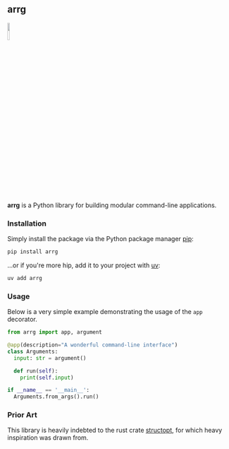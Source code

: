 ## arrg

<div align='left'>
 <img width='10%' src='https://oldschool.runescape.wiki/images/Arrg.png?2e0cb'/>
</div>

**arrg** is a Python library for building modular command-line applications.

### Installation

Simply install the package via the Python package manager [pip](https://pip.pypa.io/en/stable/installation/):

```bash
pip install arrg
```

...or if you're more hip, add it to your project with [uv](https://docs.astral.sh/uv/):

```bash
uv add arrg
```

### Usage

Below is a very simple example demonstrating the usage of the `app` decorator.

```python
from arrg import app, argument

@app(description="A wonderful command-line interface")
class Arguments:
  input: str = argument()

  def run(self):
    print(self.input)

if __name__ == '__main__':
  Arguments.from_args().run()
```

### Prior Art

This library is heavily indebted to the rust crate [structopt](https://docs.rs/structopt/latest/structopt/),
for which heavy inspiration was drawn from.
